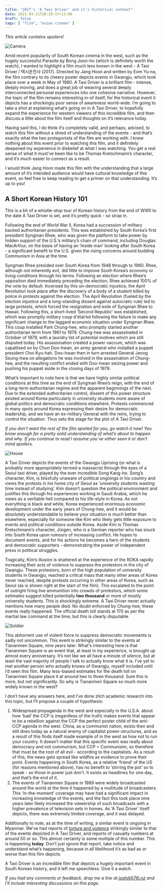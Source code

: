 ```yaml
---
title: "2017's 'A Taxi Driver' and it's historical context"
date: 2021-03-21T20:29:17+13:00
draft: false
tags: [ "film", "asian cinema" ]
---
```

_This article contains spoilers!_

![Camera](/images/taxi1.jpg)

Amid recent popularity of South Korean cinema in the west, such as the hugely successful Parasite by Bong Joon-ho (which is definitely worth the watch), I wanted to highlight a film much less known in the west - A Taxi Driver / 택시운전사 (2017). Directed by Jang Hoon and written by Eom Yu-na, the film contrary to its cheery poster depicts events in Gwangju, which took place over a week in May of 1980. A Taxi Driver is a brilliant film - intense, deeply moving, and does a great job of weaving several deeply interconnected personal experiences into one cohesive narrative. However, the topic of the film remains interesting in-of itself; for the historical event it depicts has a shockingly poor sense of awareness world-wide. I’m going to take a shot at explaining what’s going on in A Taxi Driver, to hopefully expand the experience for western viewers of this incredible film, and then discuss a little about the film itself and thoughts on it’s relevance today.

Having said this, I do think it’s completely valid, and perhaps, advised, to watch this film without a shred of understanding of the events - and that’s exactly what the two protagonists of the film are working with. I knew nothing about this event prior to watching this film, and it definitely deepened my experience in disbelief at what I was watching. You get a real sense of what it must’ve been like to be Thomas Kretschmann’s character, and it’s much easier to connect as a result.

I would think Jang Hoon made this film with the understanding that a large amount of it’s intended audience would have cultural knowledge of this event, so feel free to keep reading to get a primer on that understanding. It’s up to you!

## A Short Korean History 101

This is a bit of a whistle-stop tour of Korean history from the end of WWII to the date A Taxi Driver is set, and it’s pretty quick - so strap in.

Following the end of World War II, Korea had a succession of military backed authoritarian presidents. This was established by South Korea’s first president Syngman Rhee, who was given the platform to take power by hidden support of the U.S.’s military’s chain of command, including Douglas MacArthur, on the basis of having an ‘inside man’ looking after South Korea - a significant benefit to the U.S. given the rising concerns around budding Communism in Asia at the time. 

Syngman Rhee presided over South Korea from 1948 through to 1960. Rhee, although not inherently evil, did little to improve South Korea’s economy or living conditions through his terms. Following an election where Rhee’s opposition died immediately preceding the election, Rhee achieved 100% of the vote by default. Incensed by this un-democratic injustice, the April Revolution took place after the discovery of a body of a student killed by police in protests against the election. The April Revolution (fueled by the election injustice and a long-standing dissent against autocratic rule) led to large protests, which forced the resignation and exile of Syngman Rhee to Hawaii. Following this, a short-lived ‘Second Republic’ was established, which was promptly military coup d'état’ed following the failure to make any significant change to the laggard economic situation under Syngman Rhee. This coup installed Park Chung-hee, who promptly started another authoritarian term from 1961 to 1979. Chung-hee was assassinated in October of 1979, with a laundry list of potential motives which are still disputed today. His assassination created a power vaccum, which was capatlised on by Chun Doo-hwan, an army general who installed a puppet president Choi Kyu-hah. Doo-hwan then in turn arrested General Jeong Seung-hwa on allegations he was involved in the assasination of Chung-hee, and the resulting conflict ended with Doo-hwan seizing power and pushing his puppet aside in the closing days of 1979.

What’s important to note here is that we have highly similar political conditions at this time as the end of Syngman Rhee’s reign, with the end of a long-term authoritarian regime and the apparent beginnings of the next. Due to the extended authoritarian control, dissent of this power structure existed around Korea particularly in university students more aware of global politics and democratic conditions elsewhere. Protests commenced in many spots around Korea expressing their desire for democratic leadership, and we have an ex-military General with the reins, trying to control the situation. Thus sets the stage for the plot of A Taxi Driver.

_If you don’t want the rest of the film spoiled for you, go watch it now! You know enough for a pretty solid understanding of what’s about to happen and why. If you continue to read I assume you’ve either seen it or don’t mind spoilers._

![House](/images/taxi2.jpg)

A Taxi Driver depicts the events of the Gwangju Uprising (or what is probably more appropriately termed a massacre) through the eyes of a Seoul taxi driver, played by the ever incredible Song Kang-ho. Song’s character, Kim, is blissfully unaware of political ongoings in his country and views the protests in his home city of Seoul as ‘university students wasting time instead of studying’. Kim doesn’t question the political environment and justifies this through his experiences working in Saudi Arabia, which he views as a veritable hell compared to his life-style in Korea. As not everything is black and white, Korea experienced enormous economic development under the early years of Chung-hee, and it would be absolutely understandable to believe your situation is much better than elsewhere, especially for someone like Kim who likely gets little exposure to events and political conditions outside Korea. Aside Kim is Thomas Kretschmann’s character, Jürgen, who is a German reporter who has snuck into South Korea upon rumours of increasing conflict. He hopes to document events, and for his actions he becomes a hero of the students and democratic supporters - demonstrating the power of independent press in political struggles.

Tragically, Kim’s illusion is shattered at the experience of the ROKA rapidly increasing their acts of violence to suppress the protestors in the city of Gwangju. These protestors, born of the high population of university students in Gwangju, reached a critical mass that many other areas of Korea never reached, despite protests occurring in other areas of Korea, such as Seoul (as is shown right at the start of the film). This escalated to the point of outright firing live ammunition into crowds of protestors, which some estimates suggest killed potentially **two thousand** or more of mostly university students. This is shockingly extreme. A Taxi Driver never actually mentions how many people died. No doubt enforced by Chung-hee, these events really happened. The official death toll stands at 170 as per the martial law command at the time, but this is clearly disputable.

![Soldier](/images/taxi3.jpg)

This abhorrent use of violent force to suppress democratic movements is sadly not uncommon. This event is strikingly similar to the events at Tiananmen Square, nine years later. What's interesting here is that Tiananmen Square is an event that, at least in my experience, is brought up almost every anniversary. It’s not like we all have a minute of silence, but at least the vast majority of people I talk to actually know what it is. I’ve yet to met another person who actually knows of Gwangju, myself included until I’d seen this film. Many less-biased estimates for the death toll on Tiananmen Square place it at around two to three thousand. Sure this is more, but not significantly. So why is Tiananmen Square so much more widely known in the west?

I don’t have any answers here, and I’ve done zilch academic research into this topic, but I’ll propose a couple of hypothesis:
1. Widespread propaganda in the west and especially in the U.S.A. about how ‘bad’ the CCP is (regardless of the truth) makes events that appear to be a rebellion against the CCP the perfect poster child of the anti-CCP agenda in the west. China, as a communist nation, exists then and still does today as a natural enemy of capitalist power-structures, and as a result of this finds itself made example of in the west as how not to run your country. It doesn’t matter that this specific event was really about democracy and not communism, but CCP = Communisim, so therefore that must be the root of all evil - according to the capitalists. As a result of this, the news gets spread like wildfire as evidence to prove their point. Events happening in South Korea, as a relative ‘friend’ of the US (for reasons mentioned above), has no benefit to ‘stirring the pot’ so to speak - so those in power just don't. It exists as headlines for one day, and that’s the end of it.
2. The events of Tiananmen Square in 1989 were widely broadcasted around the world at the time it happened by a multitude of broadcasters. This ‘in-the-moment’ coverage may have had a significant impact in increasing knowledge of the events, and the fact this took place nine years later likely increased the viewership of such broadcasts with a higher prevalence of television sets in homes. As ‘A Taxi Driver’ itself depicts, there was extremely limited coverage, and it was delayed.

Additionally to note, as at the time of writing, a similar event is ongoing in Myanmar. We’ve had reports of [torture and violence](https://www.rnz.co.nz/news/world/438110/myanmar-protester-describes-torture-we-got-beaten-the-whole-time) strikingly similar to that of the events depicted in A Taxi Driver, and reports of casualty numbers at around 50 or so. This almost certainly is some multiple of this number. This is happening **today**. Don’t just ignore that report, take notice and understand what’s happening, because in all likelihood it’s as bad as or worse than this film depicts.

A Taxi Driver is an incredible film that depicts a hugely important event in South Korean history, and it left me speechless. Give it a watch.

_If you had any comments or feedback, drop me a line at <josh@576i.nz> and I'll include interesting discussions on this page._